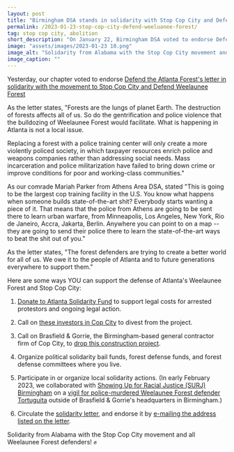 ```yaml
---
layout: post
title: "Birmingham DSA stands in solidarity with Stop Cop City and Defend Weelaunee Forest"
permalink: /2023-01-23-stop-cop-city-defend-weeluanee-forest/
tag: stop cop city, abolition
short_description: "On January 22, Birmingham DSA voted to endorse Defend the Atlanta Forest's letter in solidarity with the movement to Stop Cop City and Defend Weelaunee Forest."
image: "assets/images/2023-01-23 10.png"
image_alt: "Solidarity from Alabama with the Stop Cop City movement and all Weelaunee Forest defenders!"
image_caption: ""
---
```


Yesterday, our chapter voted to endorse [Defend the Atlanta Forest's letter in solidarity with the movement to Stop Cop City and Defend Weelaunee Forest](https://defendtheatlantaforest.org/2023/01/19/solidarity/)

As the letter states, "Forests are the lungs of planet Earth. The destruction of forests affects all of us. So do the gentrification and police violence that the bulldozing of Weelaunee Forest would facilitate. What is happening in Atlanta is not a local issue.

Replacing a forest with a police training center will only create a more violently policed society, in which taxpayer resources enrich police and weapons companies rather than addressing social needs. Mass incarceration and police militarization have failed to bring down crime or improve conditions for poor and working-class communities."

As our comrade Mariah Parker from Athens Area DSA, stated "This is going to be the largest cop training facility in the U.S. You know what happens when someone builds state-of-the-art shit? Everybody starts wanting a piece of it. That means that the police from Athens are going to be sent there to learn urban warfare, from Minneapolis, Los Angeles, New York, Rio de Janeiro, Accra, Jakarta, Berlin. Anywhere you can point to on a map -- they are going to send their police there to learn the state-of-the-art ways to beat the shit out of you."

As the letter states, "The forest defenders are trying to create a better world for all of us. We owe it to the people of Atlanta and to future generations everywhere to support them."

Here are some ways YOU can support the defense of Atlanta's Weelaunee Forest and Stop Cop City:

1) [Donate to Atlanta Solidarity Fund](https://atlsolidarity.org/) to support legal costs for arrested protestors and ongoing legal action.

2) Call on [these investors in Cop City](https://littlesis.org/org/173655-Atlanta_Police_Foundation) to divest from the project.

3) Call on Brasfield & Gorrie, the Birmingham-based general contractor firm of Cop City, to [drop this construction project](stopreevesyoung.com).

4) Organize political solidarity bail funds, forest defense funds, and forest defense committees where you live.

5) Participate in or organize local solidarity actions. (In early February 2023, we collaborated with [Showing Up for Racial Justice (SURJ) Birmingham](https://surj.org/chapter/birmingham-surj/) on a [vigil for police-murdered Weelaunee Forest defender Tortuguita](https://www.al.com/news/2023/02/vigil-held-at-birmingham-brasfield-gorrie-office-for-cop-city-protester-killed-in-georgia.html) outside of Brasfield & Gorrie's headquarters in Birmingham.)

6) Circulate the [solidarity letter](https://defendtheatlantaforest.org/2023/01/19/solidarity/), and endorse it by [e-mailing the address listed on the letter](mailto:defendweelaunee@riseup.net).

Solidarity from Alabama with the Stop Cop City movement and all Weelaunee Forest defenders! ✊
